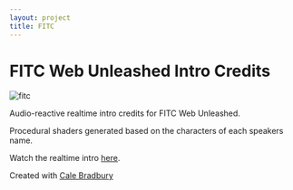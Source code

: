 ```yaml
---
layout: project
title: FITC
---
```


# FITC Web Unleashed Intro Credits

![fitc]({{absolute_url}}/assets/images/projects/fitc.png)

Audio-reactive realtime intro credits for FITC Web Unleashed.

Procedural shaders generated based on the characters of each speakers name.

Watch the realtime intro [here](http://connorbell.ca/webu17).

Created with [Cale Bradbury](http://netgrind.net)
